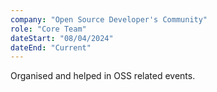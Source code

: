 ```yaml
---
company: "Open Source Developer's Community"
role: "Core Team"
dateStart: "08/04/2024"
dateEnd: "Current"
---
```


Organised and helped in OSS related events.